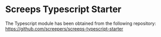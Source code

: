 # Screeps Typescript Starter

The Typescript module has been obtained from the following repository: https://github.com/screepers/screeps-typescript-starter